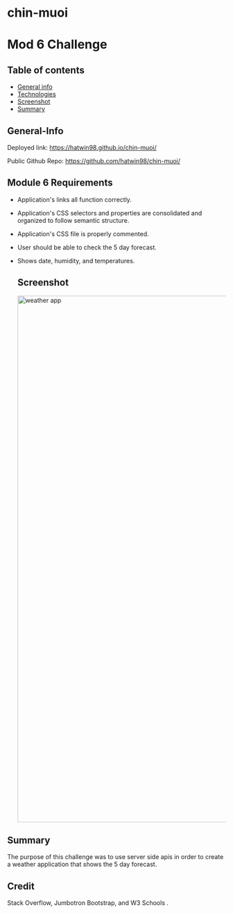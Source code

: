 # chin-muoi

# Mod 6 Challenge

## Table of contents

- [General info](#General-Info)
- [Technologies](#Technologies)
- [Screenshot](#Screenshot)
- [Summary](#Summary)

## General-Info

Deployed link: https://hatwin98.github.io/chin-muoi/

Public Github Repo: https://github.com/hatwin98/chin-muoi/

## Module 6 Requirements

- Application's links all function correctly.
- Application's CSS selectors and properties are consolidated and organized to follow semantic structure.
- Application's CSS file is properly commented.
- User should be able to check the 5 day forecast.
- Shows date, humidity, and temperatures.

  ## Screenshot

  <img width="1213" alt="weather app" src="https://github.com/hatwin98/chin-muoi/assets/143030127/7b0d00b3-7223-43ec-aac2-f6b113f418ca">


## Summary

The purpose of this challenge was to use server side apis in order to create a weather application that shows the 5 day forecast. 

## Credit
Stack Overflow, Jumbotron Bootstrap, and W3 Schools .
